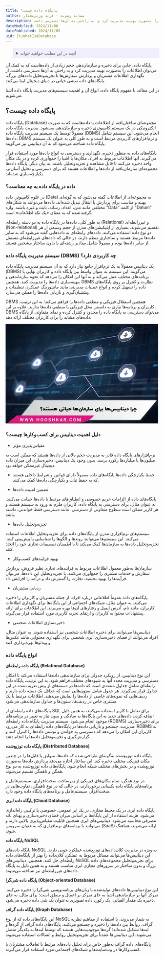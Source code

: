 ```yaml
---
title: پایگاه داده چیست؟ 
author: سمانه رشوند - فربد وزیرمختار
description: پایگاه داده، جایی برای ذخیره و سازمان‌دهی حجم زیادی از داده‌هاست که به کمک آن می‌توان اطلاعات را به‌صورت بهینه مدیریت کرد و به راحتی به آن‌ها دسترسی داشت.
dateModified: 2024/11/06
datePublished: 2024/11/05
uid: It/WhatIsADatabase
---
```

<blockquote style="background-color:#eeeefc; padding:0.5rem">

<details>
  <summary>آنچه در این مطلب خواهید خواند</summary>
  <ul>
   <li>پایگاه داده چیست؟</li>
   <li>داده در پایگاه داده به چه معناست؟</li>
   <li>سیستم مدیریت پایگاه داده (DBMS) چه کاربردی دارد؟</li>
   <li>دلیل اهمیت دیتابیس برای کسب‌وکارها چیست؟</li>
   <li>انواع پایگاه داده</li>
  </ul>
</details>
</blockquote>

  پایگاه داده، جایی برای ذخیره و سازمان‌دهی حجم زیادی از داده‌هاست که به کمک آن می‌توان اطلاعات را به‌صورت بهینه مدیریت کرد و به راحتی به آن‌ها دسترسی داشت. از نگهداری اطلاعات مشتریان و پردازش سفارش‌ها تا تجزیه‌وتحلیل داده‌های بزرگ، پایگاه‌های داده نقشی حیاتی در دنیای دیجیتال ایفا می‌کنند.
  
  در این مقاله، با مفهوم پایگاه داده، انواع آن و اهمیت سیستم‌های مدیریت پایگاه داده  آشنا می‌شویم.
 
 ## پایگاه داده چیست؟

پایگاه داده (Database) مجموعه‌ای ساختاریافته از اطلاعات یا داده‌هاست که به صورت الکترونیکی در یک سیستم کامپیوتری ذخیره و سازمان‌دهی می‌شود. مدیریت پایگاه داده معمولاً توسط یک سیستم مدیریت پایگاه داده (DBMS) انجام می‌شود. این سیستم شامل داده‌ها، DBMS و نرم‌افزارهای کاربردی مرتبط است و به طور کلی به عنوان یک سیستم پایگاه داده شناخته می‌شود که به آن دیتابیس نیز می‌گویند.

پایگاه‌های داده به منظور ذخیره، نگهداری و دسترسی به انواع داده‌ها مورد استفاده قرار می‌گیرند. آنها اطلاعات مربوط به افراد، مکان‌ها یا اشیا را جمع‌آوری کرده و در یک مکان واحد ذخیره می‌کنند تا قابل مشاهده و تجزیه‌وتحلیل باشند. به بیان دیگر، پایگاه داده‌ها مجموعه‌ای سازمان‌یافته از داده‌ها و اطلاعات هستند که برای دسترسی و تحلیل آسان‌تر، یکپارچه‌سازی شده‌اند.

### داده در پایگاه داده به چه معناست؟

در علوم کامپیوتر، داده (Data) به مجموعه‌ای از اطلاعات گفته می‌شود که به گونه‌ای بهینه و مناسب برای پردازش یا انتقال تبدیل شده‌اند. داده‌ها می‌توانند به شکل‌های مختلفی مانند متن، اعداد، رسانه، بایت و غیره باشند. واژه "Data" از کلمه "Datum" گرفته شده که به معنای «یک تکه اطلاعات» است.

به طور کلی، داده‌ها در پایگاه داده به دو دسته رابطه‌ای (Relational) و غیررابطه‌ای (Non-relational) تقسیم می‌شوند. بسیاری از اپلیکیشن‌های مدرن از حجم وسیعی از هر دو نوع داده استفاده می‌کنند. داده‌های رابطه‌ای به داده‌هایی گفته می‌شود که به سایر داده‌ها مرتبط هستند و ساختاری منظم دارند، در حالی که داده‌های غیررابطه‌ای مستقل از سایر داده‌ها بوده و معمولاً شامل مقادیر رشته‌ای یا بدون ساختار مشخص هستند.

### سیستم مدیریت پایگاه داده (DBMS) چه کاربردی دارد؟

یک دیتابیس معمولاً به یک نرم‌افزار جامع نیاز دارد که به آن سیستم مدیریت پایگاه داده (DBMS) می‌گویند. این سیستم به عنوان واسط بین پایگاه داده و کاربران نهایی یا برنامه‌های مختلف عمل می‌کند و به آنها این امکان را می‌دهد که نحوه سازماندهی و بهینه‌سازی داده‌ها را مدیریت کنند. همچنین، DBMS نظارت و کنترل بر روی پایگاه‌های داده را تسهیل کرده و انواع عملیات مدیریتی مانند مانیتورینگ عملکرد، تنظیمات و پشتیبان‌گیری و بازیابی داده‌ها را ممکن می‌سازد.

DBMS همچنین استقلال فیزیکی و منطقی داده‌ها را فراهم می‌کند؛ به این ترتیب، کاربران و برنامه‌ها نیازی به دانستن محل فیزیکی یا منطقی داده‌ها ندارند. علاوه بر این، DBMS می‌تواند دسترسی به پایگاه داده را محدود و کنترل کرده و نمای متفاوتی از پایگاه‌ داده‌های مشابه را برای کاربران مختلف ارائه دهد.

![چرا دیتابیس ها برای سازمان ها حیاتی هستند؟](./Images/WhyAreDatabasesEssentialForOrganizations.webp)

### دلیل اهمیت دیتابیس برای کسب‌وکارها چیست؟

-	مقیاس‌پذیری مؤثر

 نرم‌افزارهای پایگاه داده قادر به مدیریت حجم بالایی از داده‌ها هستند که ممکن است به میلیون‌ها یا میلیاردها رکورد برسد. بدون وجود یک دیتابیس، ذخیره‌سازی این میزان داده دیجیتال غیرممکن خواهد بود.

- حفظ یکپارچگی داده‌ها
 پایگاه‌های داده معمولاً دارای قوانین و شرایط داخلی هستند که به حفظ ثبات و یکپارچگی داده‌ها کمک می‌کنند.

- تضمین امنیت داده‌ها

پایگاه‌های داده از الزامات حریم خصوصی و انطباق‌های مرتبط با داده‌ها حمایت می‌کنند. به عنوان مثال، برای دسترسی به پایگاه داده، کاربران ملزم به ورود به سیستم هستند و هر کاربر ممکن است سطوح متفاوتی از دسترسی، مانند دسترسی فقط خواندنی، داشته باشد.

-	تجزیه‌وتحلیل داده‌ها

 سیستم‌های نرم‌افزاری مدرن از پایگاه‌های داده برای تجزیه‌وتحلیل اطلاعات استفاده می‌کنند. این سیستم‌ها می‌توانند روندها و الگوها را شناسایی یا پیش‌بینی کنند. تجزیه‌وتحلیل داده‌ها به سازمان‌ها کمک می‌کند تا با اطمینان تصمیمات تجاری خود را اتخاذ کنند.

-	بهبود فرایندهای کسب‌وکار

سازمان‌ها به‌طور معمول اطلاعات مربوط به فرایندهای تجاری نظیر فروش، پردازش سفارش و خدمات مشتری را جمع‌آوری می‌کنند. با تجزیه‌وتحلیل این داده‌ها، می‌توان فرآیندها را بهبود بخشید، تجارت را گسترش داد و درآمد را افزایش داد.

-	ردیابی مشتریان

پایگاه‌های داده عموماً اطلاعاتی درباره افراد، از جمله مشتریان و کاربران را ذخیره می‌کنند. به عنوان مثال، شبکه‌های اجتماعی از این پایگاه‌ها برای نگهداری اطلاعات کاربران، مانند نام، آدرس ایمیل و رفتارهای آن‌ها بهره می‌برند. این اطلاعات برای ارائه پیشنهادات محتوا به کاربران و ارتقای تجربه کاربری مورد استفاده قرار می‌گیرند.

-	ذخیره‌سازی اطلاعات شخصی

 دیتابیس‌ها می‌توانند برای ذخیره اطلاعات شخصی نیز استفاده شوند. به عنوان مثال، افراد می‌توانند از فضای ذخیره‌سازی ابری شخصی برای نگهداری محتوایی مانند عکس‌ها و ویدئوها بهره‌برداری کنند.

### انواع پایگاه داده

**پایگاه داده رابطه‌ای (Relational Database)**

این نوع دیتابیس، از رویکرد جدولی برای سازماندهی داده‌ها استفاده می‌کند تا امکان دسترسی و مدیریت مجدد آنها به شیوه‌های مختلف فراهم شود. به این ترتیب، پایگاه داده رابطه‌ای شامل جداول متعددی است که داده‌ها در دسته‌های از پیش تعریف‌شده در این جداول قرار می‌گیرند. هر جدول شامل ستون‌هایی است که حداقل یک دسته داده دارند و ردیف‌هایی که نمونه‌های خاصی از داده‌ها را نمایش می‌دهند. اطلاعات مرتبط با یک مشتری خاص در ردیف‌ها، ستون‌ها و جداول سازماندهی می‌شود.

پایگاه‌های داده رابطه‌ای از SQL برای تعامل با کاربر استفاده می‌کنند، به همین دلیل اضافه کردن داده‌های جدید به این پایگاه‌ها به سادگی و بدون نیاز به تغییر در برنامه‌های موجود انجام می‌شود. سیستم مدیریت پایگاه داده رابطه‌ای (RDBMS) برای ذخیره‌سازی، مدیریت، جستجو و بازیابی داده‌ها در پایگاه‌های داده رابطه‌ای به کار می‌رود. RDBMS به کاربران این امکان را می‌دهد که دسترسی به خواندن و نوشتن داده‌ها را کنترل کنند و گزارش‌گیری و تجزیه‌وتحلیل داده‌ها را انجام دهند.

**پایگاه داده توزیع‌شده (Distributed Database)**

پایگاه داده توزیع‌شده به‌گونه‌ای طراحی شده که داده‌ها، سوابق یا فایل‌ها را در چندین مکان فیزیکی مختلف ذخیره کند. این ساختار اجازه می‌دهد پردازش داده‌ها به‌صورت توزیع‌شده و در بخش‌های مختلف شبکه انجام شود. پایگاه‌های داده توزیع‌شده به دو نوع همگن و ناهمگن تقسیم می‌شوند. 

در نوع همگن، تمام مکان‌های فیزیکی از زیرساخت سخت‌افزاری، سیستم‌عامل و برنامه‌های پایگاه داده یکسانی برخوردارند، در حالی که در نوع ناهمگن، تفاوت‌هایی در سخت‌افزار، سیستم‌عامل و برنامه‌های پایگاه داده وجود دارد.

**پایگاه داده ابری (Cloud Database)**

پایگاه داده ابری در یک محیط مجازی، در یک ابر عمومی، خصوصی یا ترکیبی راه‌اندازی می‌شود. هزینه استفاده از این پایگاه‌ها بر اساس میزان فضای ذخیره‌سازی و پهنای باند مصرفی محاسبه می‌شود. دیتابیس‌های ابری همچنین قابلیت مقیاس‌پذیری بالایی دارند و می‌توانند با برنامه‌های نرم‌افزاری که به عنوان سرویس (SaaS) ارائه می‌شوند، هماهنگ شوند.

**پایگاه داده NoSQL**

پایگاه داده‌های NoSQL به ویژه در مدیریت کلان‌داده‌های توزیع‌شده عملکرد خوبی دارند. این دیتابیس‌ها می‌توانند مسائل مربوط به عملکرد کلان‌داده را بهتر از پایگاه‌های داده رابطه‌ای حل کنند. همچنین، دیتابیس‌های NoSQL برای تجزیه‌وتحلیل مجموعه‌های داده بزرگ و بدون ساختار در سرورهای مجازی ابری مناسب هستند و به همین دلیل به پایگاه داده‌های غیررابطه‌ای نیز شناخته می‌شوند.

**پایگاه داده شی‌گرا (Object-oriented Database)**

این نوع دیتابیس‌ها داده‌های تولیدشده با زبان‌های برنامه‌نویسی شی‌گرا را ذخیره می‌کنند. تمرکز آنها بر سازماندهی اشیا به جای تمرکز بر اعمال و منطق است؛ برای مثال، به جای ذخیره یک مقدار الفبایی، یک رکورد داده تصویری به‌عنوان یک شی داده ذخیره می‌شود.

**پایگاه داده گراف (Graph Database)**

این پایگاه‌های داده که از نوع NoSQL به شمار می‌روند، با استفاده از مفاهیم نظریه گراف، روابط بین داده‌ها را ذخیره و جستجو می‌کنند. پایگاه‌های داده گراف از گره‌ها و لبه‌ها تشکیل شده‌اند؛ گره‌ها موجودیت‌هایی هستند که توسط لبه‌ها به یکدیگر متصل می‌شوند.
این دیتابیس‌ها عمدتاً برای تجزیه‌وتحلیل روابط و اتصالات استفاده می‌شوند.

پایگاه‌های داده گراف به‌طور خاص برای تحلیل داده‌های مرتبط با تعاملات مشتریان با کسب‌وکارها در وب‌سایت‌ها و شبکه‌های اجتماعی مورد استفاده قرار می‌گیرند.
